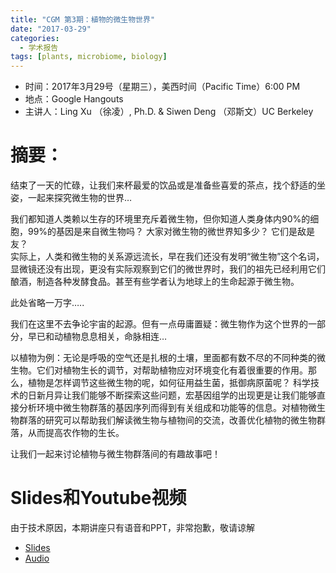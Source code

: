 ```yaml
---
title: "CGM 第3期：植物的微生物世界"
date: "2017-03-29"
categories:
  - 学术报告
tags: [plants, microbiome, biology]
---
```


- 时间：2017年3月29号（星期三），美西时间（Pacific Time）6:00 PM  
- 地点：Google Hangouts  
- 主讲人：Ling Xu （徐凌）, Ph.D. & Siwen Deng （邓斯文）UC Berkeley  

# 摘要：
结束了一天的忙碌，让我们来杯最爱的饮品或是准备些喜爱的茶点，找个舒适的坐姿，一起来探究微生物的世界…
 
我们都知道人类赖以生存的环境里充斥着微生物，但你知道人类身体内90%的细胞，99%的基因是来自微生物吗？     大家对微生物的微世界知多少？ 它们是敌是友？    
实际上，人类和微生物的关系源远流长，早在我们还没有发明“微生物”这个名词，显微镜还没有出现，更没有实际观察到它们的微世界时，我们的祖先已经利用它们酿酒，制造各种发酵食品。甚至有些学者认为地球上的生命起源于微生物。    
 
此处省略一万字…..
 
我们在这里不去争论宇宙的起源。但有一点毋庸置疑：微生物作为这个世界的一部分，早已和动植物息息相关，命脉相连…

以植物为例：无论是呼吸的空气还是扎根的土壤，里面都有数不尽的不同种类的微生物。它们对植物生长的调节，对帮助植物应对环境变化有着很重要的作用。那么，植物是怎样调节这些微生物的呢，如何征用益生菌，抵御病原菌呢？     科学技术的日新月异让我们能够不断探索这些问题，宏基因组学的出现更是让我们能够直接分析环境中微生物群落的基因序列而得到有关组成和功能等的信息。对植物微生物群落的研究可以帮助我们解读微生物与植物间的交流，改善优化植物的微生物群落，从而提高农作物的生长。

让我们一起来讨论植物与微生物群落间的有趣故事吧！


# Slides和Youtube视频

由于技术原因，本期讲座只有语音和PPT，非常抱歉，敬请谅解

- [Slides](https://drive.google.com/open?id=0B5AMUSPwO4lraTFjblJPUUdPSHM )
- [Audio](https://drive.google.com/file/d/0B5AMUSPwO4lrZGdkTU5sQlZlMDg/view?usp=sharing)
